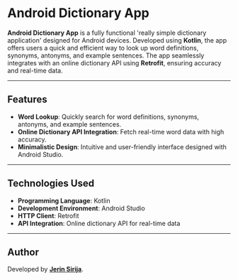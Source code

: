 # Android Dictionary App

**Android Dictionary App** is a fully functional 'really simple dictionary application' designed for Android devices. Developed using **Kotlin**, the app offers users a quick and efficient way to look up word definitions, synonyms, antonyms, and example sentences. The app seamlessly integrates with an online dictionary API using **Retrofit**, ensuring accuracy and real-time data.

---

## Features

- **Word Lookup**: Quickly search for word definitions, synonyms, antonyms, and example sentences.
- **Online Dictionary API Integration**: Fetch real-time word data with high accuracy.
- **Minimalistic Design**: Intuitive and user-friendly interface designed with Android Studio.

---

## Technologies Used

- **Programming Language**: Kotlin
- **Development Environment**: Android Studio
- **HTTP Client**: Retrofit
- **API Integration**: Online dictionary API for real-time data

---

## Author
Developed by [**Jerin Sirija**](https://github.com/JerinSirijaDev).

